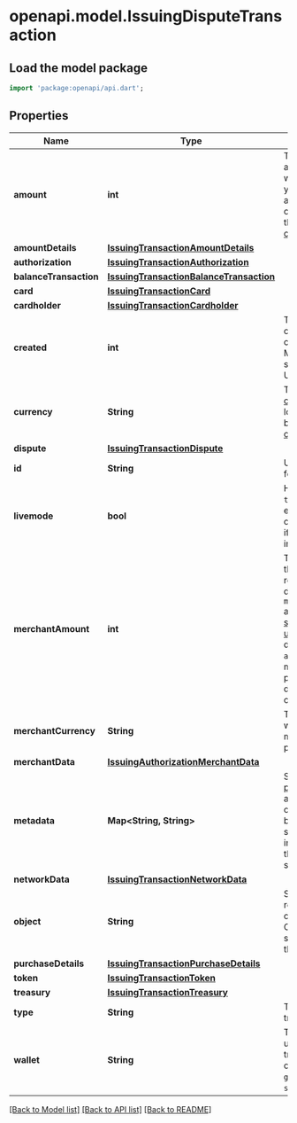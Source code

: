 # openapi.model.IssuingDisputeTransaction

## Load the model package
```dart
import 'package:openapi/api.dart';
```

## Properties
Name | Type | Description | Notes
------------ | ------------- | ------------- | -------------
**amount** | **int** | The transaction amount, which will be reflected in your balance. This amount is in your currency and in the [smallest currency unit](https://stripe.com/docs/currencies#zero-decimal). | 
**amountDetails** | [**IssuingTransactionAmountDetails**](IssuingTransactionAmountDetails.md) |  | [optional] 
**authorization** | [**IssuingTransactionAuthorization**](IssuingTransactionAuthorization.md) |  | [optional] 
**balanceTransaction** | [**IssuingTransactionBalanceTransaction**](IssuingTransactionBalanceTransaction.md) |  | [optional] 
**card** | [**IssuingTransactionCard**](IssuingTransactionCard.md) |  | 
**cardholder** | [**IssuingTransactionCardholder**](IssuingTransactionCardholder.md) |  | [optional] 
**created** | **int** | Time at which the object was created. Measured in seconds since the Unix epoch. | 
**currency** | **String** | Three-letter [ISO currency code](https://www.iso.org/iso-4217-currency-codes.html), in lowercase. Must be a [supported currency](https://stripe.com/docs/currencies). | 
**dispute** | [**IssuingTransactionDispute**](IssuingTransactionDispute.md) |  | [optional] 
**id** | **String** | Unique identifier for the object. | 
**livemode** | **bool** | Has the value `true` if the object exists in live mode or the value `false` if the object exists in test mode. | 
**merchantAmount** | **int** | The amount that the merchant will receive, denominated in `merchant_currency` and in the [smallest currency unit](https://stripe.com/docs/currencies#zero-decimal). It will be different from `amount` if the merchant is taking payment in a different currency. | 
**merchantCurrency** | **String** | The currency with which the merchant is taking payment. | 
**merchantData** | [**IssuingAuthorizationMerchantData**](IssuingAuthorizationMerchantData.md) |  | 
**metadata** | **Map<String, String>** | Set of [key-value pairs](https://stripe.com/docs/api/metadata) that you can attach to an object. This can be useful for storing additional information about the object in a structured format. | [default to const {}]
**networkData** | [**IssuingTransactionNetworkData**](IssuingTransactionNetworkData.md) |  | [optional] 
**object** | **String** | String representing the object's type. Objects of the same type share the same value. | 
**purchaseDetails** | [**IssuingTransactionPurchaseDetails**](IssuingTransactionPurchaseDetails.md) |  | [optional] 
**token** | [**IssuingTransactionToken**](IssuingTransactionToken.md) |  | [optional] 
**treasury** | [**IssuingTransactionTreasury**](IssuingTransactionTreasury.md) |  | [optional] 
**type** | **String** | The nature of the transaction. | 
**wallet** | **String** | The digital wallet used for this transaction. One of `apple_pay`, `google_pay`, or `samsung_pay`. | [optional] 

[[Back to Model list]](../README.md#documentation-for-models) [[Back to API list]](../README.md#documentation-for-api-endpoints) [[Back to README]](../README.md)


